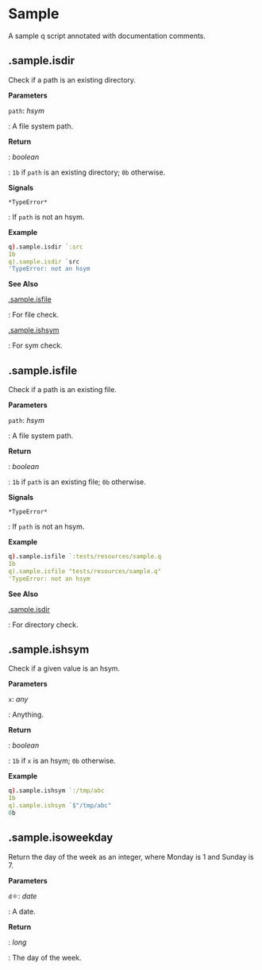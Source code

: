 
# Sample

A sample q script annotated with documentation comments.


## .sample.isdir

Check if a path is an existing directory.

**Parameters**

`path`: *hsym*

:   A file system path.

**Return**

: *boolean*

:   `1b` if `path` is an existing directory; `0b` otherwise.

**Signals**

`*TypeError*`

:   If `path` is not an hsym.

**Example**

```q
q).sample.isdir `:src
1b
q).sample.isdir `src
'TypeError: not an hsym
```

**See Also**

[.sample.isfile](#sampleisfile) 

:   For file check.


[.sample.ishsym](#sampleishsym) 

:   For sym check.

## .sample.isfile

Check if a path is an existing file.

**Parameters**

`path`: *hsym*

:   A file system path.

**Return**

: *boolean*

:   `1b` if `path` is an existing file; `0b` otherwise.

**Signals**

`*TypeError*`

:   If `path` is not an hsym.

**Example**

```q
q).sample.isfile `:tests/resources/sample.q
1b
q).sample.isfile "tests/resources/sample.q"
'TypeError: not an hsym
```

**See Also**

[.sample.isdir](#sampleisdir) 

:   For directory check.

## .sample.ishsym

Check if a given value is an hsym.

**Parameters**

`x`: *any*

:   Anything.

**Return**

: *boolean*

:   `1b` if `x` is an hsym; `0b` otherwise.

**Example**

```q
q).sample.ishsym `:/tmp/abc
1b
q).sample.ishsym `$"/tmp/abc"
0b
```

## .sample.isoweekday

Return the day of the week as an integer, where Monday is 1 and Sunday is 7.

**Parameters**

`d`⚛: *date*

:   A date.

**Return**

: *long*

:   The day of the week.
